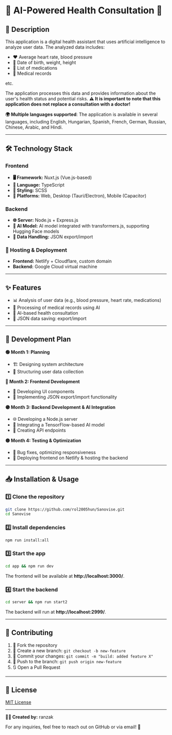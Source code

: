 # 🚀 AI-Powered Health Consultation 🏥

## 📝 Description

This application is a digital health assistant that uses artificial intelligence to analyze user data. The analyzed data includes:
- ❤️ Average heart rate, blood pressure
- 📅 Date of birth, weight, height
- 💊 List of medications
- 📄 Medical records

etc.

The application processes this data and provides information about the user's health status and potential risks.
**⚠️ It is important to note that this application does not replace a consultation with a doctor!**

**🌍 Multiple languages supported**: The application is available in several languages, including English, Hungarian, Spanish, French, German, Russian, Chinese, Arabic, and Hindi.

---

## 🛠️ Technology Stack

### **Frontend**
- **🖥️ Framework:** Nuxt.js (Vue.js-based)
- **📝 Language:** TypeScript
- **🎨 Styling:** SCSS
- **📱 Platforms:** Web, Desktop (Tauri/Electron), Mobile (Capacitor)

### **Backend**
- **🌐 Server:** Node.js + Express.js
- **🧠 AI Model:** AI model integrated with transformers.js, supporting Hugging Face models
- **📂 Data Handling:** JSON export/import

### **🚀 Hosting & Deployment**
- **Frontend:** Netlify + Cloudflare, custom domain
- **Backend:** Google Cloud virtual machine

---

## ✨ Features

- 📊 Analysis of user data (e.g., blood pressure, heart rate, medications)
- 🤖 Processing of medical records using AI
- 🏥 AI-based health consultation
- 💾 JSON data saving: export/import

---

## 📅 Development Plan

**🟢 Month 1: Planning**
- 🏗️ Designing system architecture
- 📌 Structuring user data collection

**🔵 Month 2: Frontend Development**
- 🎨 Developing UI components
- 🔄 Implementing JSON export/import functionality

**🟣 Month 3: Backend Development & AI Integration**
- 🌐 Developing a Node.js server
- 🧠 Integrating a TensorFlow-based AI model
- 🔗 Creating API endpoints

**🟡 Month 4: Testing & Optimization**
- 🐞 Bug fixes, optimizing responsiveness
- 🚀 Deploying frontend on Netlify & hosting the backend

---

## 📥 Installation & Usage

### **1️⃣ Clone the repository**
```bash
git clone https://github.com/rol2005hun/Sanovise.git
cd Sanovise
```

### **2️⃣ Install dependencies**
```bash
npm run install:all
```

### **3️⃣ Start the app**
```bash
cd app && npm run dev
```
The frontend will be available at **http://localhost:3000/**.

### **4️⃣ Start the backend**
```bash
cd server && npm run start2
```
The backend will run at **http://localhost:2999/**.

---

## 🤝 Contributing

1. 🍴 Fork the repository
2. 🌿 Create a new branch: `git checkout -b new-feature`
3. 📝 Commit your changes: `git commit -m "build: added feature X"`
4. 🚀 Push to the branch: `git push origin new-feature`
5. 🔃 Open a Pull Request

---

## 📜 License

[MIT License](https://github.com/rol2005hun/Sanovise?tab=MIT-1-ov-file)

---

**👨‍💻 Created by:** ranzak

For any inquiries, feel free to reach out on GitHub or via email! 📩